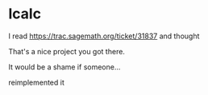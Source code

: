 # lcalc

I read https://trac.sagemath.org/ticket/31837 and thought

That's a nice project you got there.

It would be a shame if someone...

reimplemented it


